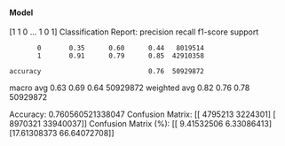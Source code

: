 #### Model
[1 1 0 ... 1 0 1]
Classification Report:
              precision    recall  f1-score   support

           0       0.35      0.60      0.44   8019514
           1       0.91      0.79      0.85  42910358

    accuracy                           0.76  50929872
   macro avg       0.63      0.69      0.64  50929872
weighted avg       0.82      0.76      0.78  50929872

Accuracy: 0.760560521338047
Confusion Matrix:
[[ 4795213  3224301]
 [ 8970321 33940037]]
Confusion Matrix (%):
[[ 9.41532506  6.33086413]
 [17.61308373 66.64072708]]
